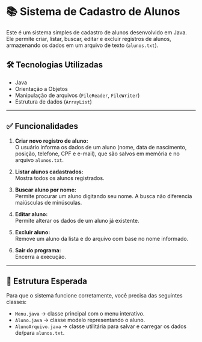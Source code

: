 # 📚 Sistema de Cadastro de Alunos

Este é um sistema simples de cadastro de alunos desenvolvido em Java. Ele permite criar, listar, buscar, editar e excluir registros de alunos, armazenando os dados em um arquivo de texto (`alunos.txt`).

## 🛠️ Tecnologias Utilizadas

- Java
- Orientação a Objetos
- Manipulação de arquivos (`FileReader`, `FileWriter`)
- Estrutura de dados (`ArrayList`)

---

## ✅ Funcionalidades

1. **Criar novo registro de aluno:**  
   O usuário informa os dados de um aluno (nome, data de nascimento, posição, telefone, CPF e e-mail), que são salvos em memória e no arquivo `alunos.txt`.

2. **Listar alunos cadastrados:**  
   Mostra todos os alunos registrados.

3. **Buscar aluno por nome:**  
   Permite procurar um aluno digitando seu nome. A busca não diferencia maiúsculas de minúsculas.

4. **Editar aluno:**  
   Permite alterar os dados de um aluno já existente.

5. **Excluir aluno:**  
   Remove um aluno da lista e do arquivo com base no nome informado.

6. **Sair do programa:**  
   Encerra a execução.

---

## 📂 Estrutura Esperada

Para que o sistema funcione corretamente, você precisa das seguintes classes:

- `Menu.java` → classe principal com o menu interativo.
- `Aluno.java` → classe modelo representando o aluno.
- `AlunoArquivo.java` → classe utilitária para salvar e carregar os dados de/para `alunos.txt`.

